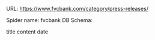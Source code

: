 URL: https://www.fvcbank.com/category/press-releases/

Spider name: fvcbank
DB Schema:

title
content
date